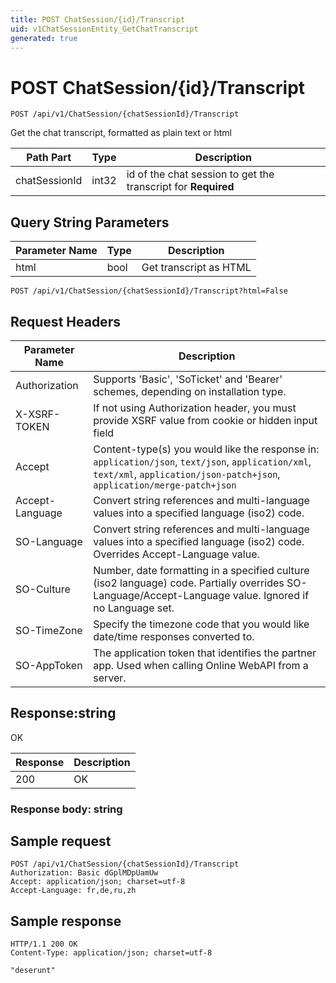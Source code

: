 ```yaml
---
title: POST ChatSession/{id}/Transcript
uid: v1ChatSessionEntity_GetChatTranscript
generated: true
---
```


# POST ChatSession/{id}/Transcript

```http
POST /api/v1/ChatSession/{chatSessionId}/Transcript
```

Get the chat transcript, formatted as plain text or html






| Path Part | Type | Description |
|-----------|------|-------------|
| chatSessionId | int32 | id of the chat session to get the transcript for **Required** |


## Query String Parameters

| Parameter Name | Type |  Description |
|----------------|------|--------------|
| html | bool |  Get transcript as HTML |

```http
POST /api/v1/ChatSession/{chatSessionId}/Transcript?html=False
```


## Request Headers

| Parameter Name | Description |
|----------------|-------------|
| Authorization  | Supports 'Basic', 'SoTicket' and 'Bearer' schemes, depending on installation type. |
| X-XSRF-TOKEN   | If not using Authorization header, you must provide XSRF value from cookie or hidden input field |
| Accept         | Content-type(s) you would like the response in: `application/json`, `text/json`, `application/xml`, `text/xml`, `application/json-patch+json`, `application/merge-patch+json` |
| Accept-Language | Convert string references and multi-language values into a specified language (iso2) code. |
| SO-Language | Convert string references and multi-language values into a specified language (iso2) code. Overrides Accept-Language value. |
| SO-Culture | Number, date formatting in a specified culture (iso2 language) code. Partially overrides SO-Language/Accept-Language value. Ignored if no Language set. |
| SO-TimeZone | Specify the timezone code that you would like date/time responses converted to. |
| SO-AppToken | The application token that identifies the partner app. Used when calling Online WebAPI from a server. |


## Response:string

OK

| Response | Description |
|----------------|-------------|
| 200 | OK |

### Response body: string


## Sample request

```http!
POST /api/v1/ChatSession/{chatSessionId}/Transcript
Authorization: Basic dGplMDpUamUw
Accept: application/json; charset=utf-8
Accept-Language: fr,de,ru,zh
```

## Sample response

```http_
HTTP/1.1 200 OK
Content-Type: application/json; charset=utf-8

"deserunt"
```